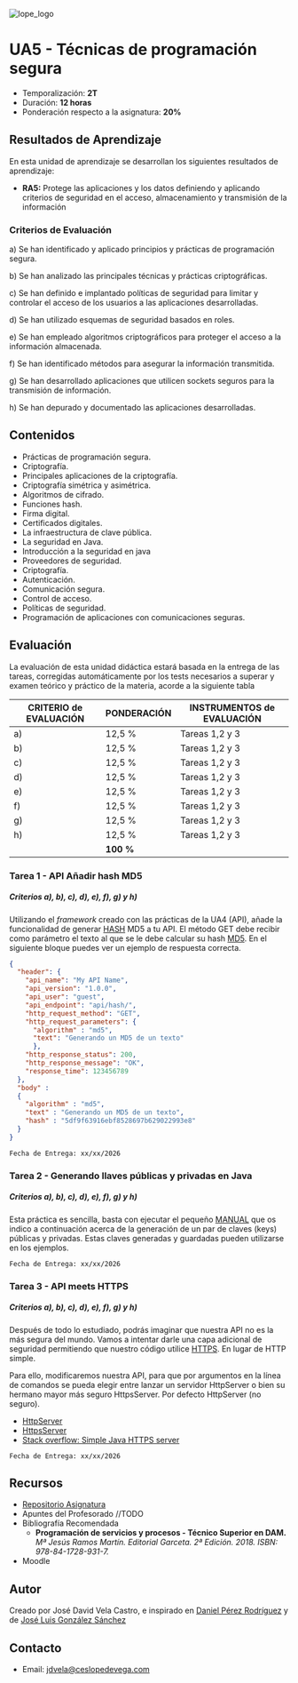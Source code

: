 ![lope_logo](https://www.ceslopedevega.com/wp-content/uploads/2020/03/pruebalogo.svg_.png)

# UA5 - Técnicas de programación segura

- Temporalización: **2T**
- Duración: **12 horas**
- Ponderación respecto a la asignatura: **20%**

## Resultados de Aprendizaje

En esta unidad de aprendizaje se desarrollan los siguientes resultados de aprendizaje:

- **RA5:** Protege las aplicaciones y los datos definiendo y aplicando criterios de seguridad en el acceso, almacenamiento y transmisión de la información

### Criterios de Evaluación

a) Se han identificado y aplicado principios y prácticas de programación segura.

b) Se han analizado las principales técnicas y prácticas criptográficas.

c) Se han definido e implantado políticas de seguridad para limitar y controlar el acceso de los usuarios a las aplicaciones desarrolladas.

d) Se han utilizado esquemas de seguridad basados en roles.

e) Se han empleado algoritmos criptográficos para proteger el acceso a la información almacenada.

f) Se han identificado métodos para asegurar la información transmitida.

g) Se han desarrollado aplicaciones que utilicen sockets seguros para la transmisión de información.

h) Se han depurado y documentado las aplicaciones desarrolladas.


## Contenidos

* Prácticas de programación segura.
* Criptografía.
* Principales aplicaciones de la criptografía.
* Criptografía simétrica y asimétrica.
* Algoritmos de cifrado.
* Funciones hash.
* Firma digital.
* Certificados digitales.
* La infraestructura de clave pública.
* La seguridad en Java.
* Introducción a la seguridad en java
* Proveedores de seguridad.
* Criptografía.
* Autenticación.
* Comunicación segura.
* Control de acceso.
* Políticas de seguridad.
* Programación de aplicaciones con comunicaciones seguras.


## Evaluación

La evaluación de esta unidad didáctica estará basada en la entrega de las tareas, corregidas automáticamente por los tests necesarios a superar y examen teórico y práctico de la materia, acorde a la siguiente tabla

| CRITERIO de EVALUACIÓN | PONDERACIÓN | INSTRUMENTOS de EVALUACIÓN|
|------------------------|-------------|-------------|
| a)                     |12,5 %       | Tareas 1,2 y 3      |
| b)                     |12,5 %       |  Tareas 1,2 y 3      |
| c)                     |12,5 %       | Tareas 1,2 y 3      |
| d)                     |12,5 %       | Tareas 1,2 y 3      |
| e)                     |12,5 %       | Tareas 1,2 y 3     |
| f)                     |12,5 %       | Tareas 1,2 y 3      |
| g)                     |12,5 %       | Tareas 1,2 y 3      |
| h)                     |12,5 %       | Tareas 1,2 y 3      |
|                        |**100 %**    |             |

### **Tarea 1 - API Añadir hash MD5**
##### **Criterios a), b), c), d), e), f), g) y h)**
Utilizando el *framework* creado con las prácticas de la UA4 (API), añade la funcionalidad de generar [HASH](https://es.wikipedia.org/wiki/Función_hash) MD5 a tu API.  El método GET debe recibir como parámetro el texto al que se le debe calcular su hash [MD5](https://es.wikipedia.org/wiki/MD5).  En el siguiente bloque puedes ver un ejemplo de respuesta correcta.


```json
{
  "header": {
    "api_name": "My API Name",
    "api_version": "1.0.0",
    "api_user": "guest",
    "api_endpoint": "api/hash/",
    "http_request_method": "GET",
    "http_request_parameters": {
      "algorithm" : "md5",
      "text": "Generando un MD5 de un texto"
      },
    "http_response_status": 200,
    "http_response_message": "OK",
    "response_time": 123456789
  },
  "body" :
  {
    "algorithm" : "md5",
    "text" : "Generando un MD5 de un texto",
    "hash" : "5df9f63916ebf8528697b629022993e8"
  }
}
```
```
Fecha de Entrega: xx/xx/2026
```


### **Tarea 2 - Generando llaves públicas y privadas en Java**
##### **Criterios a), b), c), d), e), f), g) y h)**

Esta práctica es sencilla, basta con ejecutar el pequeño [MANUAL](https://ryctabo.wordpress.com/2018/02/04/generating-public-and-private-keys-in-java/) que os indico a continuación acerca de la generación de un par de claves (keys) públicas y privadas.
Estas claves generadas y guardadas pueden utilizarse en los ejemplos.

```
Fecha de Entrega: xx/xx/2026
```


### **Tarea 3 - API meets HTTPS**
##### **Criterios a), b), c), d), e), f), g) y h)**

Después de todo lo estudiado, podrás imaginar que nuestra API no es la más segura del mundo.  Vamos a intentar darle una capa adicional de seguridad permitiendo que nuestro código utilice [HTTPS](https://es.wikipedia.org/wiki/Protocolo_seguro_de_transferencia_de_hipertexto).  En lugar de HTTP simple.

Para ello, modificaremos nuestra API, para que por argumentos en la línea de comandos se pueda elegir entre lanzar un servidor HttpServer o bien su hermano mayor más seguro HttpsServer.  Por defecto HttpServer (no seguro).

- [HttpServer](https://docs.oracle.com/javase/8/docs/jre/api/net/httpserver/spec/com/sun/net/httpserver/HttpServer.html)
- [HttpsServer](https://docs.oracle.com/javase/8/docs/jre/api/net/httpserver/spec/com/sun/net/httpserver/HttpsServer.html)
- [Stack overflow: Simple Java HTTPS server](https://stackoverflow.com/questions/2308479/simple-java-https-server)

```
Fecha de Entrega: xx/xx/2026
```

## Recursos

- [Repositorio Asignatura](https://github.com/i12vecaj/psp-25-26)
- Apuntes del Profesorado //TODO
- Bibliografía Recomendada
  - **Programación de servicios y procesos - Técnico Superior en DAM.** *Mª Jesús Ramos Martín. Editorial Garceta. 2ª Edición. 2018. ISBN: 978-84-1728-931-7.*
- Moodle

## Autor

Creado por José David Vela Castro, e inspirado en [Daniel Pérez Rodríguez](https://twitter.com/daniteleco) y de [José Luis González Sánchez](https://github.com/joseluisgs/ProgServiciosProcesos-00-2021-2022)

## Contacto
- Email: [jdvela@ceslopedevega.com](mailto:jdvela@ceslopedevega.com)
